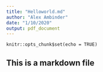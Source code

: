 ```yaml
---
title: "Helloworld.md"
author: "Alex Ambinder"
date: "1/10/2020"
output: pdf_document
---
```


```{r setup, include=FALSE}
knitr::opts_chunk$set(echo = TRUE)
```

## This is a markdown file

